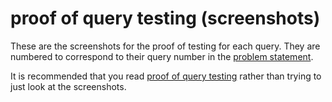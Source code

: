 # proof of query testing (screenshots)

These are the screenshots for the proof of testing for each query. They are numbered to correspond to their query number in the [problem statement](../phase%202%20final%20problem%20statement.md).

It is recommended that you read [proof of query testing](../proof%20of%20query%20testing.md) rather than trying to just look at the screenshots.
